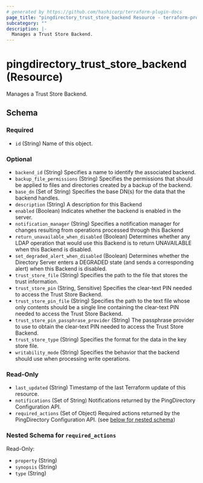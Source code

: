 ```yaml
---
# generated by https://github.com/hashicorp/terraform-plugin-docs
page_title: "pingdirectory_trust_store_backend Resource - terraform-provider-pingdirectory"
subcategory: ""
description: |-
  Manages a Trust Store Backend.
---
```


# pingdirectory_trust_store_backend (Resource)

Manages a Trust Store Backend.



<!-- schema generated by tfplugindocs -->
## Schema

### Required

- `id` (String) Name of this object.

### Optional

- `backend_id` (String) Specifies a name to identify the associated backend.
- `backup_file_permissions` (String) Specifies the permissions that should be applied to files and directories created by a backup of the backend.
- `base_dn` (Set of String) Specifies the base DN(s) for the data that the backend handles.
- `description` (String) A description for this Backend
- `enabled` (Boolean) Indicates whether the backend is enabled in the server.
- `notification_manager` (String) Specifies a notification manager for changes resulting from operations processed through this Backend
- `return_unavailable_when_disabled` (Boolean) Determines whether any LDAP operation that would use this Backend is to return UNAVAILABLE when this Backend is disabled.
- `set_degraded_alert_when_disabled` (Boolean) Determines whether the Directory Server enters a DEGRADED state (and sends a corresponding alert) when this Backend is disabled.
- `trust_store_file` (String) Specifies the path to the file that stores the trust information.
- `trust_store_pin` (String, Sensitive) Specifies the clear-text PIN needed to access the Trust Store Backend.
- `trust_store_pin_file` (String) Specifies the path to the text file whose only contents should be a single line containing the clear-text PIN needed to access the Trust Store Backend.
- `trust_store_pin_passphrase_provider` (String) The passphrase provider to use to obtain the clear-text PIN needed to access the Trust Store Backend.
- `trust_store_type` (String) Specifies the format for the data in the key store file.
- `writability_mode` (String) Specifies the behavior that the backend should use when processing write operations.

### Read-Only

- `last_updated` (String) Timestamp of the last Terraform update of this resource.
- `notifications` (Set of String) Notifications returned by the PingDirectory Configuration API.
- `required_actions` (Set of Object) Required actions returned by the PingDirectory Configuration API. (see [below for nested schema](#nestedatt--required_actions))

<a id="nestedatt--required_actions"></a>
### Nested Schema for `required_actions`

Read-Only:

- `property` (String)
- `synopsis` (String)
- `type` (String)


